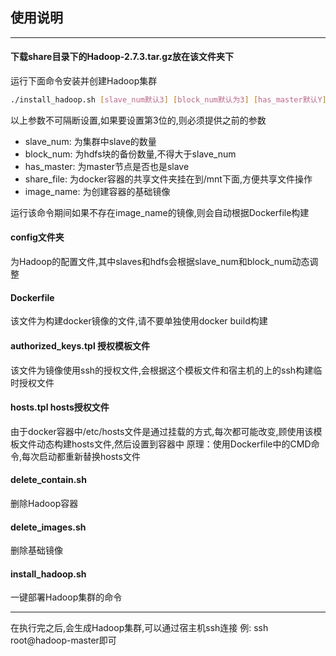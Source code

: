 ## 使用说明
---
#### 下载share目录下的Hadoop-2.7.3.tar.gz放在该文件夹下

运行下面命令安装并创建Hadoop集群
```sh
./install_hadoop.sh [slave_num默认3] [block_num默认为3] [has_master默认Y] [share_file默认共享文件夹] [image_name默认ruteng/ubuntu_1604:hadoop]
```
以上参数不可隔断设置,如果要设置第3位的,则必须提供之前的参数
- slave_num: 为集群中slave的数量
- block_num: 为hdfs块的备份数量,不得大于slave_num
- has_master: 为master节点是否也是slave
- share_file: 为docker容器的共享文件夹挂在到/mnt下面,方便共享文件操作
- image_name: 为创建容器的基础镜像

运行该命令期间如果不存在image_name的镜像,则会自动根据Dockerfile构建

#### config文件夹
为Hadoop的配置文件,其中slaves和hdfs会根据slave_num和block_num动态调整

#### Dockerfile 
该文件为构建docker镜像的文件,请不要单独使用docker build构建

#### authorized_keys.tpl 授权模板文件
该文件为镜像使用ssh的授权文件,会根据这个模板文件和宿主机的上的ssh构建临时授权文件

#### hosts.tpl hosts授权文件
由于docker容器中/etc/hosts文件是通过挂载的方式,每次都可能改变,顾使用该模板文件动态构建hosts文件,然后设置到容器中
原理：使用Dockerfile中的CMD命令,每次启动都重新替换hosts文件

#### delete_contain.sh
删除Hadoop容器

#### delete_images.sh
删除基础镜像

#### install_hadoop.sh
一键部署Hadoop集群的命令

---
在执行完之后,会生成Hadoop集群,可以通过宿主机ssh连接
例: ssh root@hadoop-master即可
